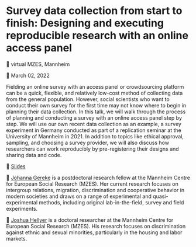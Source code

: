 # Survey data collection from start to finish: Designing and executing reproducible research with an online access panel

📍 virtual MZES, Mannheim

📆 March 02, 2022

Fielding an online survey with an access panel or crowdsourcing platform can be a quick, flexible, and relatively low-cost method of collecting data from the general population. However, social scientists who want to conduct their own survey for the first time may not know where to begin in planning their data collection. In this talk, we will walk through the process of planning and conducting a survey with an online access panel step by step. We will use our own recent data collection as an example, a survey experiment in Germany conducted as part of a replication seminar at the University of Mannheim in 2021. In addition to topics like ethical approval, sampling, and choosing a survey provider, we will also discuss how researchers can work reproducibly by pre-registering their designs and sharing data and code.

📝 [Slides](https://github.com/SocialScienceDataLab/survey-data-collection/blob/main/slides-survey-data-collection.pdf)

👤 [Johanna Gereke](https://johanna-gereke.netlify.app/) is a postdoctoral research fellow at the Mannheim Centre for European Social Research (MZES). Her current research focuses on intergroup relations, migration, discrimination and cooperative behavior in modern societies and draws on a range of experimental and quasi-experimental methods, including original lab-in-the-field, survey and field experiments.

👤 [Joshua Hellyer](https://twitter.com/hellyer_josh) is a doctoral researcher at the Mannheim Centre for European Social Research (MZES). His research focuses on discrimination against ethnic and sexual minorities, particularly in the housing and labor markets.
